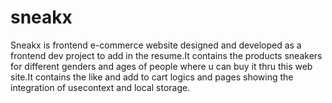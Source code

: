 # sneakx
Sneakx is  frontend e-commerce website designed and developed as a frontend dev project to add in the resume.It contains the products sneakers for different genders and ages of people where u can buy it thru this web site.It contains the like and add to cart logics and pages showing the integration of usecontext and local storage.
